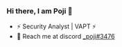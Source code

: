 ### Hi there, I am Poji 👋


- ⚡ Security Analyst | VAPT ⚡
- 🤝 Reach me at discord [_poji#3476](https://discordapp.com/users/_poji#3476) 



